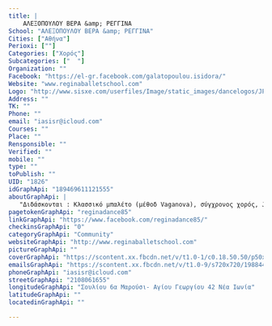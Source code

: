 ```yaml
---
title: |
    ΑΛΕΞΟΠΟΥΛΟΥ ΒΕΡΑ &amp; ΡΕΓΓΙΝΑ
School: "ΑΛΕΞΟΠΟΥΛΟΥ ΒΕΡΑ &amp; ΡΕΓΓΙΝΑ"
Cities: ["Αθήνα"]
Perioxi: [""]
Categories: ["Χορός"]
Subcategories: ["  "]
Organization: ""
Facebook: "https://el-gr.facebook.com/galatopoulou.isidora/"
Website: "www.reginaballetschool.com"
Logo: "http://www.sisxe.com/userfiles/Image/static_images/dancelogos/JPG%20LOGO%20REGINA.jpg"
Address: ""
TK: ""
Phone: ""
email: "iasisr@icloud.com"
Courses: ""
Place: ""
Rensponsible: ""
Verified: ""
mobile: ""
type: ""
toPublish: ""
UID: "1826"
idGraphApi: "189469611121555"
aboutGraphApi: | 
   "Διδάσκονται : Κλασσικό μπαλέτο (μέθοδ Vaganova), σύγχρονος χορός, JAZZ, Hip-hop. Εναλλακτικά μαθήματα: FELDENKRAIS method ."
pagetokenGraphApi: "reginadance85"
linkGraphApi: "https://www.facebook.com/reginadance85/"
checkinsGraphApi: "0"
categoryGraphApi: "Community"
websiteGraphApi: "http://www.reginaballetschool.com"
pictureGraphApi: ""
coverGraphApi: "https://scontent.xx.fbcdn.net/v/t1.0-1/c0.18.50.50/p50x50/480710_377868058948375_513267518_n.jpg?oh=730a7e4eb5ee3f65157ea329df788a47&amp;oe=5B07AA3C"
emailsGraphApi: "https://scontent.xx.fbcdn.net/v/t1.0-9/s720x720/19884498_1396022967132874_3083569214944565495_n.jpg?oh=28f1c84ab504102bcc22f0788544c699&amp;oe=5B4C054F"
phoneGraphApi: "iasisr@icloud.com"
streetGraphApi: "2108061655"
longitudeGraphApi: "Σουλίου 6α Μαρούσι- Αγίου Γεωργίου 42 Νέα Ιωνία"
latitudeGraphApi: ""
locatedinGraphApi: ""

---
```




